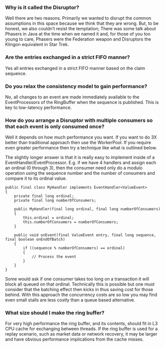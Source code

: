 

### Why is it called the Disruptor? ###

Well there are two reasons.  Primarily we wanted to disrupt the common assumptions in this space because we think that they are wrong. But, to be honest, we also couldn’t resist the temptation; There was some talk about Phasers in Java at the time when we named it and, for those of you too young to care, Phasers were the Federation weapon and Disruptors the Klingon equivalent in Star Trek.

### Are the entries exchanged in a strict FIFO manner? ###

Yes all entries exchanged in a strict FIFO manner based on the claim sequence.

### Do you relax the consistency model to gain performance? ###

No, all changes to an event are made immediately available to the EventProcessors of the RingBuffer when the sequence is published.  This is key to low-latency performance.

### How do you arrange a Disruptor with multiple consumers so that each event is only consumed once? ###
Well it depends on how much performance you want.  If you want to do 3X better than traditional approach then use the WorkerPool.  If you require even greater performance then try a technique like what is outlined below.

The slightly longer answer is that it is really easy to implement inside of a EventHandler/EventProcessor.  E.g. if we have 4 handlers and assign each an ordinal (0 through 3), then the consumer need only do a modulo operation using the sequence number and the number of consumers and compare it to its ordinal value.

```
public final class MyHandler implements EventHandler<ValueEvent>
{
    private final long ordinal;
    private final long numberOfConsumers;

    public MyHandler(final long ordinal, final long numberOfConsumers)
    {
        this.ordinal = ordinal;
        this.numberOfConsumers = numberOfConsumers;
    }

    public void onEvent(final ValueEvent entry, final long sequence, final boolean onEndOfBatch)
    {
        if ((sequence % numberOfConsumers) == ordinal)
        {
            // Process the event
        }
    }
}
```

Some would ask if one consumer takes too long on a transaction it will block all queued on that ordinal.  Technically this is possible but one must consider that the batching effect then kicks in thus saving cost for those behind.  With this approach the concurrency costs are so low you may find even small stalls are less costly than a queue based alternative.

### What size should I make the ring buffer? ###

For very high performance the ring buffer, and its contents, should fit in L3 CPU cache for exchanging between threads.  If the ring buffer is used for a replay scenario, such as market data or network recovery, it may be larger and have obvious performance implications from the cache misses.